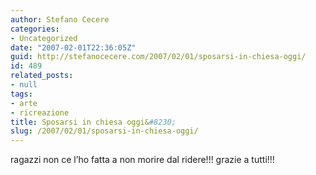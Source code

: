 ```yaml
---
author: Stefano Cecere
categories:
- Uncategorized
date: "2007-02-01T22:36:05Z"
guid: http://stefanocecere.com/2007/02/01/sposarsi-in-chiesa-oggi/
id: 489
related_posts:
- null
tags:
- arte
- ricreazione
title: Sposarsi in chiesa oggi&#8230;
slug: /2007/02/01/sposarsi-in-chiesa-oggi/
---
```


ragazzi non ce l&#8217;ho fatta a non morire dal ridere!!! grazie a tutti!!!
